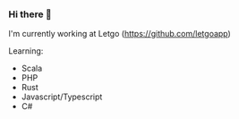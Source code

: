 ### Hi there 👋

I'm currently working at Letgo (https://github.com/letgoapp)

Learning:
 - Scala
 - PHP
 - Rust
 - Javascript/Typescript
 - C#
